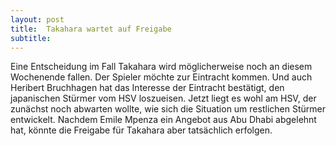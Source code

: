 ```yaml
---
layout: post
title:  Takahara wartet auf Freigabe
subtitle:  
---
```


Eine Entscheidung im Fall Takahara wird möglicherweise noch an diesem Wochenende fallen. Der Spieler möchte zur Eintracht kommen. Und auch Heribert Bruchhagen hat das Interesse der Eintracht bestätigt, den japanischen Stürmer vom HSV loszueisen. Jetzt liegt es wohl am HSV, der zunächst noch abwarten wollte, wie sich die Situation um restlichen Stürmer entwickelt. Nachdem Emile Mpenza ein Angebot aus Abu Dhabi abgelehnt hat, könnte die Freigabe für Takahara aber tatsächlich erfolgen.


